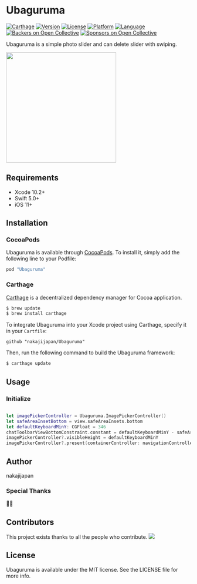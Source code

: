 # Ubaguruma

[![Carthage](https://img.shields.io/badge/Carthage-compatible-4BC51D.svg?style=flat)](https://github.com/Carthage/Carthage)
[![Version](https://img.shields.io/cocoapods/v/Ubaguruma.svg?style=flat)](http://cocoapods.org/pods/Ubaguruma)
[![License](https://img.shields.io/cocoapods/l/Ubaguruma.svg?style=flat)](http://cocoapods.org/pods/Ubaguruma)
[![Platform](https://img.shields.io/cocoapods/p/Ubaguruma.svg?style=flat)](http://cocoapods.org/pods/Ubaguruma)
[![Language](https://img.shields.io/badge/language-Swift%204-orange.svg)](https://swift.org)
[![Backers on Open Collective](https://opencollective.com/Ubaguruma/backers/badge.svg)](#backers) 
[![Sponsors on Open Collective](https://opencollective.com/Ubaguruma/sponsors/badge.svg)](#sponsors) 

Ubaguruma is a simple photo slider and can delete slider with swiping.

<img src="https://raw.githubusercontent.com/nakajijapan/Ubaguruma/master/Ubaguruma.png" width="300" />



## Requirements

- Xcode 10.2+
- Swift 5.0+
- iOS 11+

## Installation

### CocoaPods

Ubaguruma is available through [CocoaPods](http://cocoapods.org). To install
it, simply add the following line to your Podfile:

```ruby
pod "Ubaguruma"
```

### Carthage

[Carthage](https://github.com/Carthage/Carthage) is a decentralized dependency manager for Cocoa application.

``` bash
$ brew update
$ brew install carthage
```

To integrate Ubaguruma into your Xcode project using Carthage, specify it in your `Cartfile`:

``` ogdl
github "nakajijapan/Ubaguruma"
```

Then, run the following command to build the Ubaguruma framework:

``` bash
$ carthage update
```

## Usage

### Initialize

```swift

let imagePickerController = Ubaguruma.ImagePickerController()
let safeAreaInsetBottom = view.safeAreaInsets.bottom
let defaultKeyboardMinY: CGFloat = 346
chatToolbarViewBottomConstraint.constant = defaultKeyboardMinY - safeAreaInsetBottom
imagePickerController?.visibleHeight = defaultKeyboardMinY
imagePickerController?.present(containerController: navigationController, animated: animated)

```



## Author

nakajijapan

### Special Thanks

🙅‍♂️

## Contributors

This project exists thanks to all the people who contribute. 
<a href="https://github.com/nakajijapan/Ubaguruma/graphs/contributors"><img src="https://opencollective.com/Ubaguruma/contributors.svg?width=890&button=false" /></a>


## License

Ubaguruma is available under the MIT license. See the LICENSE file for more info.

